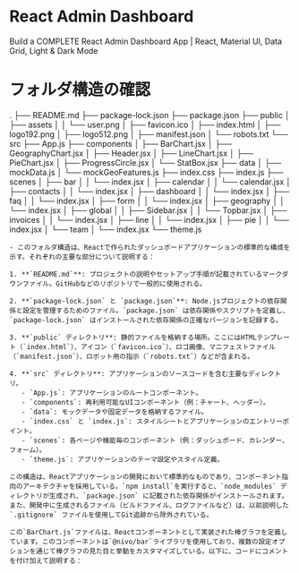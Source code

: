 # React Admin Dashboard

Build a COMPLETE React Admin Dashboard App | React, Material UI, Data Grid, Light & Dark Mode

# フォルダ構造の確認

.
├── README.md
├── package-lock.json
├── package.json
├── public
│   ├── assets
│   │   └── user.png
│   ├── favicon.ico
│   ├── index.html
│   ├── logo192.png
│   ├── logo512.png
│   ├── manifest.json
│   └── robots.txt
└── src
    ├── App.js
    ├── components
    │   ├── BarChart.jsx
    │   ├── GeographyChart.jsx
    │   ├── Header.jsx
    │   ├── LineChart.jsx
    │   ├── PieChart.jsx
    │   ├── ProgressCircle.jsx
    │   └── StatBox.jsx
    ├── data
    │   ├── mockData.js
    │   └── mockGeoFeatures.js
    ├── index.css
    ├── index.js
    ├── scenes
    │   ├── bar
    │   │   └── index.jsx
    │   ├── calendar
    │   │   └── calendar.jsx
    │   ├── contacts
    │   │   └── index.jsx
    │   ├── dashboard
    │   │   └── index.jsx
    │   ├── faq
    │   │   └── index.jsx
    │   ├── form
    │   │   └── index.jsx
    │   ├── geography
    │   │   └── index.jsx
    │   ├── global
    │   │   ├── Sidebar.jsx
    │   │   └── Topbar.jsx
    │   ├── invoices
    │   │   └── index.jsx
    │   ├── line
    │   │   └── index.jsx
    │   ├── pie
    │   │   └── index.jsx
    │   └── team
    │       └── index.jsx
    └── theme.js
``` 
- このフォルダ構造は、Reactで作られたダッシュボードアプリケーションの標準的な構成を示す。それぞれの主要な部分について説明する：

1. **`README.md`**: プロジェクトの説明やセットアップ手順が記載されているマークダウンファイル。GitHubなどのリポジトリで一般的に使用される。

2. **`package-lock.json` と `package.json`**: Node.jsプロジェクトの依存関係と設定を管理するためのファイル。`package.json` は依存関係やスクリプトを定義し、`package-lock.json` はインストールされた依存関係の正確なバージョンを記録する。

3. **`public` ディレクトリ**: 静的ファイルを格納する場所。ここにはHTMLテンプレート（`index.html`）、アイコン（`favicon.ico`）、ロゴ画像、マニフェストファイル（`manifest.json`）、ロボット用の指示（`robots.txt`）などが含まれる。

4. **`src` ディレクトリ**: アプリケーションのソースコードを含む主要なディレクトリ。
   - `App.js`: アプリケーションのルートコンポーネント。
   - `components`: 再利用可能なUIコンポーネント（例：チャート、ヘッダー）。
   - `data`: モックデータや固定データを格納するファイル。
   - `index.css` と `index.js`: スタイルシートとアプリケーションのエントリーポイント。
   - `scenes`: 各ページや機能毎のコンポーネント（例：ダッシュボード、カレンダー、フォーム）。
   - `theme.js`: アプリケーションのテーマ設定やスタイル定義。

この構造は、Reactアプリケーションの開発において標準的なものであり、コンポーネント指向のアーキテクチャを採用している。`npm install`を実行すると、`node_modules` ディレクトリが生成され、`package.json` に記載された依存関係がインストールされます。また、開発中に生成されるファイル（ビルドファイル、ログファイルなど）は、以前説明した `.gitignore` ファイルを使用してGit追跡から除外されている。

この`BarChart.js`ファイルは、Reactコンポーネントとして実装された棒グラフを定義しています。このコンポーネントは`@nivo/bar`ライブラリを使用しており、複数の設定オプションを通じて棒グラフの見た目と挙動をカスタマイズしている。以下に、コードにコメントを付け加えて説明する：
